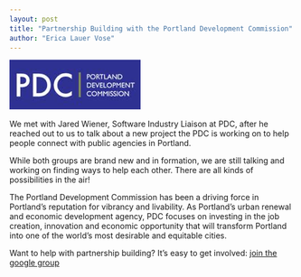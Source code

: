 ```yaml
---
layout: post
title: "Partnership Building with the Portland Development Commission"
author: "Erica Lauer Vose"
---
```


<a href="http://www.pdc.us/welcome.aspx"><img class="img-wrap" src="/assets/img/pdc.jpg"></a>

We met with Jared Wiener, Software Industry Liaison at PDC, after he reached out to us to talk about a new project the PDC is working on to help people connect with public agencies in Portland.

While both groups are brand new and in formation, we are still talking and working on finding ways to help each other. There are all kinds of possibilities in the air!

The Portland Development Commission has been a driving force in Portland’s reputation for vibrancy and livability. As Portland’s urban renewal and economic development agency, PDC focuses on investing in the job creation, innovation and economic opportunity that will transform Portland into one of the world’s most desirable and equitable cities.

<p class="side-note">
  Want to help with partnership building? It’s easy to get involved: <a href="https://groups.google.com/forum/#!forum/code-for-portland">join the google group</a>
</p>